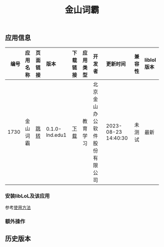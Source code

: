 ﻿---
id: 1730
title: 金山词霸
toc: true
weight: 1730
---

## 应用信息 
|   编号 | 应用名称   | 页面链接                                        | 版本             | 下载链接                                                                            | 应用类型   | 开发者            | 更新时间                | 兼容性   | liblol版本   |
|-----:|:-------|:--------------------------------------------|:---------------|:--------------------------------------------------------------------------------|:-------|:---------------|:--------------------|:------|:-----------|
| 1730 | 金山词霸   | [跳转](http://app.loongapps.cn/#/detail/1730) | 0.1.0-lnd.edu1 | [下载](http://113.24.212.22:8090/upload/file/jscb_0.1.0-lnd.edu1_loongarch64.deb) | 教育学习   | 北京金山办公软件股份有限公司 | 2023-08-23 14:40:30 | 未测试   | 最新         |
### 安装libLoL及该应用 
参考[使用方法](/docs/usage) 
### 额外操作 


## 历史版本 
 